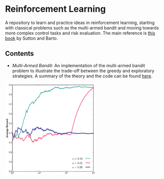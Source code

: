 # Reinforcement Learning

A repository to learn and practice ideas in reinforcement learning, starting with classical problems such as the multi-armed bandit and moving towards more complex control tasks and risk evaluation. The main reference is [this book](https://web.stanford.edu/class/psych209/Readings/SuttonBartoIPRLBook2ndEd.pdf) by Sutton and Barto.

## Contents

* *Multi-Armed Bandit:* An implementation of the multi-armed bandit problem to illustrate the trade-off between the greedy and exploratory strategies. A summary of the theory and the code can be found [here](https://james-alvey-42.github.io/multiarmedbandit).

<img src="img/multi-armed-bandit.png" height="300"/>
